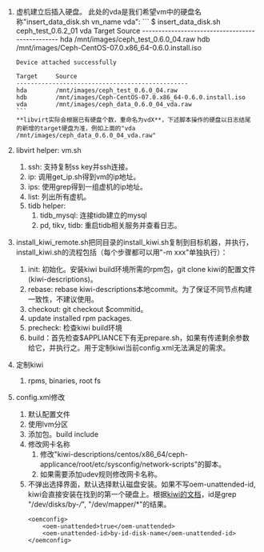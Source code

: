 
1.  虚机建立后插入硬盘。 此处的vda是我们希望vm中的硬盘名称"insert_data_disk.sh vn_name vda":
        ```
        $ insert_data_disk.sh ceph_test_0.6.2_01 vda
        Target     Source
        ------------------------------------------------
        hda        /mnt/images/ceph_test_0.6.0_04.raw
        hdb        /mnt/images/Ceph-CentOS-07.0.x86_64-0.6.0.install.iso

        Device attached successfully

        Target     Source
        ------------------------------------------------
        hda        /mnt/images/ceph_test_0.6.0_04.raw
        hdb        /mnt/images/Ceph-CentOS-07.0.x86_64-0.6.0.install.iso
        vda        /mnt/images/ceph_data_0.6.0_04_vda.raw
        ```
        **libvirt实际会根据已有硬盘个数，重命名为vdX**，下述脚本操作的硬盘以日志结尾的新增的target硬盘为准，例如上面的"vda        /mnt/images/ceph_data_0.6.0_04_vda.raw"

2.  libvirt helper: vm.sh
    1.  ssh: 支持复制ss key并ssh连接。
    2.  ip: 调用get_ip.sh得到vm的ip地址。
    3.  ips: 使用grep得到一组虚机的ip地址。
    4.  list: 列出所有虚机。
    5.  tidb helper:
        1.  tidb_mysql: 连接tidb建立的mysql
        2.  pd, tikv, tidb: 重启tidb相关服务并查看日志。

3.  install_kiwi_remote.sh把同目录的install_kiwi.sh复制到目标机器，并执行，install_kiwi.sh的流程包括（每个步骤都可以用"-m xxx"单独执行）：
    1.  init: 初始化。安装kiwi build环境所需的rpm包，git clone kiwi的配置文件(kiwi-descriptions)。
    2.  rebase: rebase kiwi-descriptions本地commit。为了保证不同节点构建一致性，不建议使用。
    3.  checkout: git checkout $commitid。
    4.  update installed rpm packages.
    5.  precheck: 检查kiwi build环境
    6.  build：首先检查$APPLIANCE下有无prepare.sh，如果有传递剩余参数给它，并执行之。用于定制kiwi当前config.xml无法满足的需求。

4.  定制kiwi
    1.  rpms, binaries, root fs

5.  config.xml修改
    1.  默认配置文件
    2.  使用lvm分区
    3.  添加包。build include
    4.  修改网卡名称
        1.  修改"kiwi-descriptions/centos/x86_64/ceph-applicance/root/etc/sysconfig/network-scripts"的脚本。
        2.  如果需要添加udev规则修改网卡名称。
    5.  不弹出选择界面，默认选择默认磁盘安装。如果不写oem-unattended-id, kiwi会直接安装在找到的第一个硬盘上。根据[kiwi的文档](https://suse.github.io/kiwi/development/schema.html#id175)，id是grep "/dev/disks/by-*/*", "/dev/mapper/*"的结果。
        ```
        <oemconfig>
            <oem-unattended>true</oem-unattended>
            <oem-unattended-id>by-id-disk-name</oem-unattended-id>
        </oemconfig>
        ```

